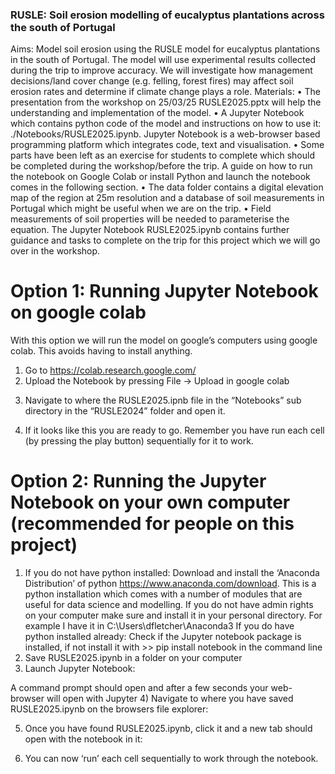 ### RUSLE: Soil erosion modelling of eucalyptus plantations across the south of Portugal
Aims: Model soil erosion using the RUSLE model for eucalyptus plantations in the south of Portugal. The model will use experimental results collected during the trip to improve accuracy. We will investigate how management decisions/land cover change (e.g. felling, forest fires) may affect soil erosion rates and determine if climate change plays a role. 
Materials: 
•	The presentation from the workshop on 25/03/25 RUSLE2025.pptx will help the understanding and implementation of the model.
•	A Jupyter Notebook which contains python code of the model and instructions on how to use it: ./Notebooks/RUSLE2025.ipynb. Jupyter Notebook is a web-browser based programming platform which integrates code, text and visualisation. 
•	Some parts have been left as an exercise for students to complete which should be completed during the workshop/before the trip. A guide on how to run the notebook on Google Colab or install Python and launch the notebook comes in the following section.
•	The data folder contains a digital elevation map of the region at 25m resolution and a database of soil measurements in Portugal which might be useful when we are on the trip.
•	Field measurements of soil properties will be needed to parameterise the equation. 
The Jupyter Notebook RUSLE2025.ipynb contains further guidance and tasks to complete on the trip for this project which we will go over in the workshop.

# Option 1: Running Jupyter Notebook on google colab
With this option we will run the model on google’s computers using google colab. This avoids having to install anything.
1.	Go to https://colab.research.google.com/ 
2.	Upload the Notebook by pressing File -> Upload in google colab



 
3) Navigate to where the RUSLE2025.ipnb file in the “Notebooks” sub directory in the “RUSLE2024” folder and open it.
 
4) If it looks like this you are ready to go. Remember you have run each cell (by pressing the play button) sequentially for it to work.
 
# Option 2: Running the Jupyter Notebook on your own computer (recommended for people on this project)
1)	If you do not have python installed: Download and install the ‘Anaconda Distribution’ of python https://www.anaconda.com/download. This is a python installation which comes with a number of modules that are useful for data science and modelling. If you do not have admin rights on your computer make sure and install it in your personal directory. For example I have it in C:\Users\dfletcher\Anaconda3
If you do have python installed already: Check if the Jupyter notebook package is installed, if not install it with >> pip install notebook in the command line
2)	Save RUSLE2025.ipynb in a folder on your computer
3)	Launch Jupyter Notebook:
 

A command prompt should open and after a few seconds your web-browser will open with Jupyter
4)	Navigate to where you have saved RUSLE2025.ipynb on the browsers file explorer:
 
5)	Once you have found RUSLE2025.ipynb, click it and a new tab should open with the notebook in it:
 

6)	You can now ‘run’ each cell sequentially to work through the notebook.
